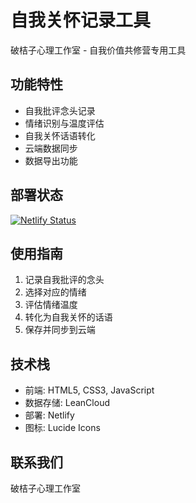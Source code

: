 # 自我关怀记录工具

破桔子心理工作室 - 自我价值共修营专用工具

## 功能特性
- 自我批评念头记录
- 情绪识别与温度评估
- 自我关怀话语转化
- 云端数据同步
- 数据导出功能

## 部署状态
[![Netlify Status](https://api.netlify.com/api/v1/badges/YOUR-BADGE-ID/deploy-status)](https://app.netlify.com/sites/YOUR-SITE-NAME/deploys)

## 使用指南
1. 记录自我批评的念头
2. 选择对应的情绪
3. 评估情绪温度
4. 转化为自我关怀的话语
5. 保存并同步到云端

## 技术栈
- 前端: HTML5, CSS3, JavaScript
- 数据存储: LeanCloud
- 部署: Netlify
- 图标: Lucide Icons

## 联系我们
破桔子心理工作室

